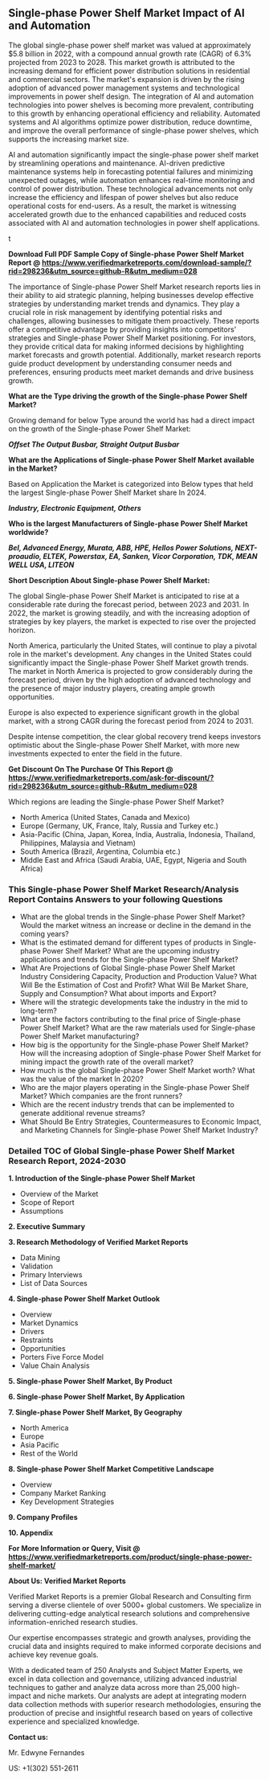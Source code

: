 <h2>Single-phase Power Shelf Market Impact of AI and Automation</h2><p>The global single-phase power shelf market was valued at approximately $5.8 billion in 2022, with a compound annual growth rate (CAGR) of 6.3% projected from 2023 to 2028. This market growth is attributed to the increasing demand for efficient power distribution solutions in residential and commercial sectors. The market's expansion is driven by the rising adoption of advanced power management systems and technological improvements in power shelf design. The integration of AI and automation technologies into power shelves is becoming more prevalent, contributing to this growth by enhancing operational efficiency and reliability. Automated systems and AI algorithms optimize power distribution, reduce downtime, and improve the overall performance of single-phase power shelves, which supports the increasing market size.</p><p>AI and automation significantly impact the single-phase power shelf market by streamlining operations and maintenance. AI-driven predictive maintenance systems help in forecasting potential failures and minimizing unexpected outages, while automation enhances real-time monitoring and control of power distribution. These technological advancements not only increase the efficiency and lifespan of power shelves but also reduce operational costs for end-users. As a result, the market is witnessing accelerated growth due to the enhanced capabilities and reduced costs associated with AI and automation technologies in power shelf applications.</p>t</p><p id="" class=""><strong>Download Full PDF Sample Copy of Single-phase Power Shelf Market Report @ <a href="https://www.verifiedmarketreports.com/download-sample/?rid=298236&utm_source=github-R&utm_medium=028" target="_blank">https://www.verifiedmarketreports.com/download-sample/?rid=298236&utm_source=github-R&utm_medium=028</a></strong></p><p>The importance of&nbsp;Single-phase Power Shelf Market research reports lies in their ability to aid strategic planning, helping businesses develop effective strategies by understanding market trends and dynamics. They play a crucial role in risk management by identifying potential risks and challenges, allowing businesses to mitigate them proactively. These reports offer a competitive advantage by providing insights into competitors' strategies and Single-phase Power Shelf Market positioning. For investors, they provide critical data for making informed decisions by highlighting market forecasts and growth potential. Additionally, market research reports guide product development by understanding consumer needs and preferences, ensuring products meet market demands and drive business growth.</p><p><strong>What are the&nbsp;Type driving the growth of the Single-phase Power Shelf Market?</strong></p><p id="" class="">Growing demand for below Type around the world has had a direct impact on the growth of the Single-phase Power Shelf Market:</p><em><strong>Offset The Output Busbar, Straight Output Busbar</strong></em></p><strong>What are the&nbsp;Applications&nbsp;of Single-phase Power Shelf Market available in the Market?</strong></p><p id="" class="">Based on Application the Market is categorized into Below types that held the largest Single-phase Power Shelf Market share In 2024.</p><em><strong>Industry, Electronic Equipment, Others</strong></em></p><strong>Who is the largest Manufacturers of Single-phase Power Shelf Market worldwide?</strong></p><p><em><strong>Bel, Advanced Energy, Murata, ABB, HPE, Hellos Power Solutions, NEXT-proaudio, ELTEK, Powerstax, EA, Sanken, Vicor Corporation, TDK, MEAN WELL USA, LITEON</strong></em></p><p id="" class=""><strong>Short Description About Single-phase Power Shelf Market:</strong></p><p>The global Single-phase Power Shelf Market is anticipated to rise at a considerable rate during the forecast period, between 2023 and 2031. In 2022, the market is growing steadily, and with the increasing adoption of strategies by key players, the market is expected to rise over the projected horizon.</p><p>North America, particularly the United States, will continue to play a pivotal role in the market's development. Any changes in the United States could significantly impact the Single-phase Power Shelf Market growth trends. The market in North America is projected to grow considerably during the forecast period, driven by the high adoption of advanced technology and the presence of major industry players, creating ample growth opportunities.</p><p>Europe is also expected to experience significant growth in the global market, with a strong CAGR during the forecast period from 2024 to 2031.</p><p>Despite intense competition, the clear global recovery trend keeps investors optimistic about the Single-phase Power Shelf Market, with more new investments expected to enter the field in the future.</p><p id="" class=""><strong>Get Discount On The Purchase Of This Report @ <a href="https://www.verifiedmarketreports.com/ask-for-discount/?rid=298236&utm_source=github-R&utm_medium=028" target="_blank">https://www.verifiedmarketreports.com/ask-for-discount/?rid=298236&utm_source=github-R&utm_medium=028</a></strong></p>Which regions are leading the Single-phase Power Shelf Market?</p><ul><li>North America (United States, Canada and Mexico)</li><li>Europe (Germany, UK, France, Italy, Russia and Turkey etc.)</li><li>Asia-Pacific (China, Japan, Korea, India, Australia, Indonesia, Thailand, Philippines, Malaysia and Vietnam)</li><li>South America (Brazil, Argentina, Columbia etc.)</li><li>Middle East and Africa (Saudi Arabia, UAE, Egypt, Nigeria and South Africa)</li></ul><h3 id="" class="">This Single-phase Power Shelf Market Research/Analysis Report Contains Answers to your following Questions</h3><ul><li>What are the global trends in the Single-phase Power Shelf Market? Would the market witness an increase or decline in the demand in the coming years?</li><li>What is the estimated demand for different types of products in Single-phase Power Shelf Market? What are the upcoming industry applications and trends for the Single-phase Power Shelf Market?</li><li>What Are Projections of Global Single-phase Power Shelf Market Industry Considering Capacity, Production and Production Value? What Will Be the Estimation of Cost and Profit? What Will Be Market Share, Supply and Consumption? What about imports and Export?</li><li>Where will the strategic developments take the industry in the mid to long-term?</li><li>What are the factors contributing to the final price of Single-phase Power Shelf Market? What are the raw materials used for Single-phase Power Shelf Market manufacturing?</li><li>How big is the opportunity for the Single-phase Power Shelf Market? How will the increasing adoption of Single-phase Power Shelf Market for mining impact the growth rate of the overall market?</li><li>How much is the global Single-phase Power Shelf Market worth? What was the value of the market In 2020?</li><li>Who are the major players operating in the Single-phase Power Shelf Market? Which companies are the front runners?</li><li>Which are the recent industry trends that can be implemented to generate additional revenue streams?</li><li>What Should Be Entry Strategies, Countermeasures to Economic Impact, and Marketing Channels for Single-phase Power Shelf Market Industry?</li></ul><h3 id="" class="">Detailed TOC of Global Single-phase Power Shelf Market Research Report, 2024-2030</h3><p id="" class=""><strong>1. Introduction of the Single-phase Power Shelf Market</strong></p><ul><li>Overview of the Market</li><li>Scope of Report</li><li>Assumptions</li></ul><p id="" class=""><strong>2. Executive Summary</strong></p><p id="" class=""><strong>3. Research Methodology of Verified Market Reports</strong></p><ul><li>Data Mining</li><li>Validation</li><li>Primary Interviews</li><li>List of Data Sources</li></ul><p id="" class=""><strong>4. Single-phase Power Shelf Market Outlook</strong></p><ul><li>Overview</li><li>Market Dynamics</li><li>Drivers</li><li>Restraints</li><li>Opportunities</li><li>Porters Five Force Model</li><li>Value Chain Analysis</li></ul><p id="" class=""><strong>5. Single-phase Power Shelf Market, By Product</strong></p><p id="" class=""><strong>6. Single-phase Power Shelf Market, By Application</strong></p><p id="" class=""><strong>7. Single-phase Power Shelf Market, By Geography</strong></p><ul><li>North America</li><li>Europe</li><li>Asia Pacific</li><li>Rest of the World</li></ul><p id="" class=""><strong>8. Single-phase Power Shelf Market Competitive Landscape</strong></p><ul><li>Overview</li><li>Company Market Ranking</li><li>Key Development Strategies</li></ul><p id="" class=""><strong>9. Company Profiles</strong></p><p id="" class=""><strong>10. Appendix</strong></p><p id="" class=""><strong>For More Information or Query, Visit @ <a href="https://www.verifiedmarketreports.com/product/single-phase-power-shelf-market/" target="_blank">https://www.verifiedmarketreports.com/product/single-phase-power-shelf-market/</a></strong></p><p id="" class=""><strong>About Us: Verified Market Reports</strong></p><p id="" class="">Verified Market Reports is a premier Global Research and Consulting firm serving a diverse clientele of over 5000+ global customers. We specialize in delivering cutting-edge analytical research solutions and comprehensive information-enriched research studies.</p><p id="" class="">Our expertise encompasses strategic and growth analyses, providing the crucial data and insights required to make informed corporate decisions and achieve key revenue goals.</p><p id="" class="">With a dedicated team of 250 Analysts and Subject Matter Experts, we excel in data collection and governance, utilizing advanced industrial techniques to gather and analyze data across more than 25,000 high-impact and niche markets. Our analysts are adept at integrating modern data collection methods with superior research methodologies, ensuring the production of precise and insightful research based on years of collective experience and specialized knowledge.</p><p id="" class=""><strong>Contact us:</strong></p><p id="" class="">Mr. Edwyne Fernandes</p><p id="" class="">US: +1(302) 551-2611</p>